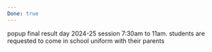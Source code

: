 ```yaml
---
Done: true
---
```


popup
final result day 2024-25 session
7:30am to 11am.
students are requested to come in school uniform with their parents